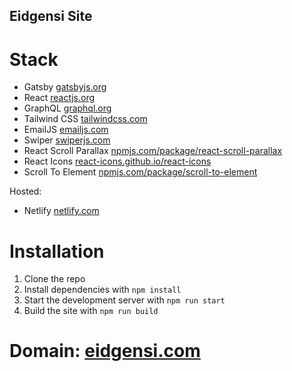 ## Eidgensi Site

# Stack

- Gatsby [gatsbyjs.org](https://www.gatsbyjs.org/)
- React [reactjs.org](https://reactjs.org/)
- GraphQL [graphql.org](https://graphql.org/)
- Tailwind CSS [tailwindcss.com](https://tailwindcss.com/)
- EmailJS [emailjs.com](https://www.emailjs.com/)
- Swiper [swiperjs.com](https://swiperjs.com/)
- React Scroll Parallax [npmjs.com/package/react-scroll-parallax](https://www.npmjs.com/package/react-scroll-parallax)
- React Icons [react-icons.github.io/react-icons](https://react-icons.github.io/react-icons/)
- Scroll To Element [npmjs.com/package/scroll-to-element](https://www.npmjs.com/package/scroll-to-element)

Hosted:

- Netlify [netlify.com](https://www.netlify.com/)

# Installation

1. Clone the repo
2. Install dependencies with `npm install`
3. Start the development server with `npm run start`
4. Build the site with `npm run build`

# Domain: [eidgensi.com](https://www.eidgensi.com/)

